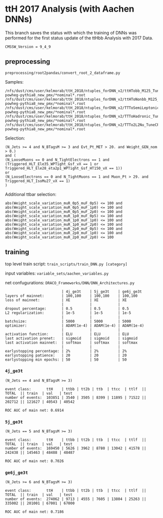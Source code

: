 # ttH 2017 Analysis (with Aachen DNNs)
This branch saves the status with which the training of DNNs was performed for the first status update of the ttHbb Analysis with 2017 Data.

`CMSSW_Version = 9_4_9`

## preprocessing
`preprocessing/root2pandas/convert_root_2_dataframe.py`

Samples:
```
/nfs/dust/cms/user/kelmorab/ttH_2018/ntuples_forDNN_v2/ttHTobb_M125_TuneCP5_13TeV-powheg-pythia8_new_pmx/*nominal*.root
/nfs/dust/cms/user/kelmorab/ttH_2018/ntuples_forDNN_v2/ttHToNonbb_M125_TuneCP5_13TeV-powheg-pythia8_new_pmx/*nominal*.root
/nfs/dust/cms/user/kelmorab/ttH_2018/ntuples_forDNN_v2/TTToSemiLeptonic_TuneCP5_13TeV-powheg-pythia8_new_pmx/*nominal*.root
/nfs/dust/cms/user/kelmorab/ttH_2018/ntuples_forDNN_v2/TTToHadronic_TuneCP5_13TeV-powheg-pythia8_new_pmx/*nominal*.root
/nfs/dust/cms/user/kelmorab/ttH_2018/ntuples_forDNN_v2/TTTo2L2Nu_TuneCP5_13TeV-powheg-pythia8_new_pmx/*nominal*.root
```
Selection:
```
(N_Jets >= 4 and N_BTagsM >= 3 and Evt_Pt_MET > 20. and Weight_GEN_nom > 0.) 
and (
(N_LooseMuons == 0 and N_TightElectrons == 1 and (Triggered_HLT_Ele35_WPTight_Gsf_vX == 1 or Triggered_HLT_Ele28_eta2p1_WPTight_Gsf_HT150_vX == 1)) 
or 
(N_LooseElectrons == 0 and N_TightMuons == 1 and Muon_Pt > 29. and Triggered_HLT_IsoMu27_vX == 1) 
) 
```
Additional ttbar selection:
```
abs(Weight_scale_variation_muR_0p5_muF_0p5) <= 100 and 
abs(Weight_scale_variation_muR_0p5_muF_1p0) <= 100 and 
abs(Weight_scale_variation_muR_0p5_muF_2p0) <= 100 and 
abs(Weight_scale_variation_muR_1p0_muF_0p5) <= 100 and 
abs(Weight_scale_variation_muR_1p0_muF_1p0) <= 100 and
abs(Weight_scale_variation_muR_1p0_muF_2p0) <= 100 and
abs(Weight_scale_variation_muR_2p0_muF_0p5) <= 100 and
abs(Weight_scale_variation_muR_2p0_muF_1p0) <= 100 and
abs(Weight_scale_variation_muR_2p0_muF_2p0) <= 100 
```

## training
top level train script: `train_scripts/train_DNN.py [category]`

input variables: `variable_sets/aachen_variables.py`

net confugurations: `DRACO_Frameworks/DNN/DNN_Architectures.py`

```
                          | 4j_ge3t    | 5j_ge3t    | ge6j_ge3t
layers of mainnet:        | 100,100    | 100,100    | 100,100
loss of mainnet:          | XE         | XE         | XE
                          |            |            |
dropout percentage:       | 0.5        | 0.5        | 0.5
L2 regularization:        | 1e-5       | 1e-5       | 1e-5
                          |            |            |
batchsize:                | 5000       | 5000       | 5000
optimizer:                | ADAM(1e-4) | ADAM(1e-4) | ADAM(1e-4)
                          |            |            |
activation function:      | ELU        | ELU        | ELU
last activation prenet:   | sigmoid    | sigmoid    | sigmoid
last activation mainnet:  | softmax    | softmax    | softmax
                          |            |            |
earlystopping percentage: | 2%         | 2%         | 2%
earlystopping patience:   | 20         | 20         | 20
earlystopping min epochs: | 50         | 50         | 50
```


### `4j_ge3t`
`(N_Jets == 4 and N_BTagsM >= 3)`

```
event class:       ttH    | ttbb | tt2b | ttb  | ttcc  | ttlf  || TOTAL  || train  | val   | test 
number of events:  103851 | 3540 | 3505 | 8399 | 11895 | 71522 || 202712 || 121627 | 40543 | 40542
```
`ROC AUC of main net: 0.6914`


### `5j_ge3t`
`(N_Jets == 5 and N_BTagsM >= 3)`

```
event class:       ttH    | ttbb | tt2b | ttb  | ttcc  | ttlf  || TOTAL  || train  | val   | test
number of events:  169450 | 5626 | 3962 | 8780 | 13042 | 41578 || 242438 || 145463 | 48488 | 48487
```
`ROC AUC of main net: 0.7026`


### `ge6j_ge3t`
`(N_Jets >= 6 and N_BTagsM >= 3)`

```
event class:       ttH    | ttbb | tt2b | ttb  | ttcc  | ttlf  || TOTAL  || train  | val   | test
number of events:  274062 | 9713 | 4555 | 7605 | 13804 | 25263 || 335002 || 201001 | 67001 | 67000
```
`ROC AUC of main net: 0.7186`
